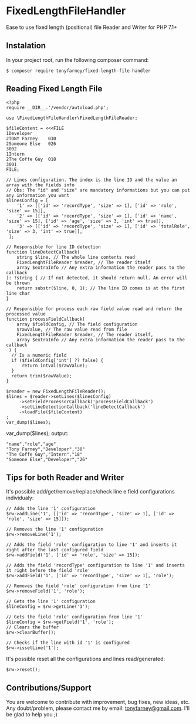 # FixedLengthFileHandler
Ease to use fixed length (positional) file Reader and Writer for PHP 7.1+

## Instalation
In your project root, run the following composer command:

    $ composer require tonyfarney/fixed-length-file-handler

## Reading Fixed Length File

    <?php
    require __DIR__.'/vendor/autoload.php';
        
    use \FixedLengthFileHandler\FixedLengthFileReader;
        
    $fileContent = <<<FILE
    1Developer      
    2TONY Farney    030
    2Someone Else   026
    3002
    1Intern         
    2The Coffe Guy  018
    3001
    FILE;
        
    // Lines configuration. The index is the line ID and the value an array with the fields info
    // Obs: The "id" and "size" are mandatory informations but you can put any information you want
    $linesConfig = [
        '1' => [['id' => 'recordType', 'size' => 1], ['id' => 'role', 'size' => 15]],
        '2' => [['id' => 'recordType', 'size' => 1], ['id' => 'name', 'size' => 15], ['id' => 'age', 'size' => 3, 'int' => true]],
        '3' => [['id' => 'recordType', 'size' => 1], ['id' => 'totalRole', 'size' => 3, 'int' => true]],
     ];
         
    // Responsible for line ID detection
    function lineDetectCallback(
        string $line, // The whole line contents read
        FixedLenghtFileReader $reader, // The reader itself
        array $extraInfo // Any extra information the reader pass to the callback
    ): ?string { // If not detected, it should return null. An error will be thrown
        return substr($line, 0, 1); // The line ID comes is at the first line char
    }
        
    // Responsible for process each raw field value read and return the processed value
    function processFieldCallback(
        array $fieldConfig, // The field configuration
        $rawValue, // The raw value read from file
        FixedLengthFileReader $reader, // The reader itself,
        array $extraInfo // Any extra information the reader pass to the callback
     ) {
      // Is a numeric field
      if ($fieldConfig['int'] ?? false) {
          return intval($rawValue);
      }
      return trim($rawValue);
    }
        
    $reader = new FixedLengthFileReader();
    $lines = $reader->setLines($linesConfig)
         ->setFieldProcessorCallback('processFieldCallback')
         ->setLineDetectionCallback('lineDetectCallback')
         ->loadFile($fileContent)
    ;
    var_dump($lines);
    

var_dump($lines); output:

    "name","role","age"
    "Tony Farney","Developer","30"
    "The Coffe Guy","Intern","18"
    "Someone Else","Developer","26"

## Tips for both Reader and Writer

It's possible add/get/remove/replace/check line e field configurations individualy:

    // Adds the line '1' configuration
    $rw->addLine('1', [['id' => 'recordType', 'size' => 1], ['id' => 'role', 'size' => 15]]);
        
    // Removes the line '1' configuration
    $rw->removeLine('1');
        
    // Adds the field 'role' configuration to line '1' and inserts it right after the last configured field
    $rw->addField('1', ['id' => 'role', 'size' => 15]);
    
    // Adds the field 'recordType' configuration to line '1' and inserts it right before the field 'role'
    $rw->addField('1', ['id' => 'recordType', 'size' => 1], 'role');
        
    // Removes the field 'role' configuration from line '1'
    $rw->removeField('1', 'role');
        
    // Gets the line '1' configuration
    $lineConfig = $rw->getLine('1');
        
    // Gets the field 'role' configuration from line '1'
    $lineConfig = $rw->getField('1', 'role');
    // Clears the buffer 
    $rw->clearBuffer();
        
    // Checks if the line with id '1' is configured
    $rw->issetLine('1');

It's possible reset all the configurations and lines read/generated:

    $rw->reset();

## Contributions/Support
You are welcome to contribute with improvement, bug fixes, new ideas, etc. Any doubt/problem, please contact me by email: tonyfarney@gmail.com. I'll be glad to help you ;)

